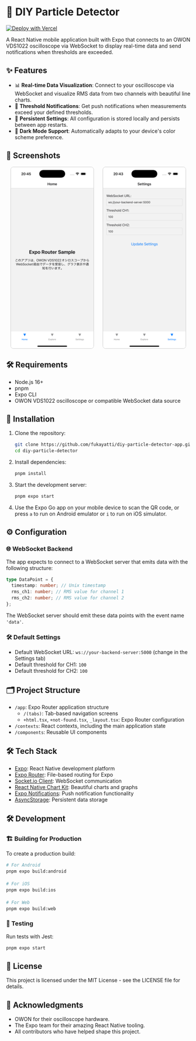# 🌌 DIY Particle Detector

[![Deploy with Vercel](https://vercel.com/button)](https://diy-particle-detector-app.vercel.app/)

A React Native mobile application built with Expo that connects to an OWON VDS1022 oscilloscope via WebSocket to display real-time data and send notifications when thresholds are exceeded.

## ✨ Features

- 📊 **Real-time Data Visualization**: Connect to your oscilloscope via WebSocket and visualize RMS data from two channels with beautiful line charts.
- 🔔 **Threshold Notifications**: Get push notifications when measurements exceed your defined thresholds.
- 💾 **Persistent Settings**: All configuration is stored locally and persists between app restarts.
- 🌙 **Dark Mode Support**: Automatically adapts to your device's color scheme preference.

## 📸 Screenshots

<div style="display: flex; justify-content: space-around; align-items: center;">
    <img src="/assets/images/index.png" alt="Index Screen" style="width: 45%; border: 1px solid #ccc; border-radius: 8px;" />
    <img src="/assets/images/settings.png" alt="Settings Screen" style="width: 45%; border: 1px solid #ccc; border-radius: 8px;" />
</div>

## 🛠️ Requirements

- Node.js 16+
- pnpm
- Expo CLI
- OWON VDS1022 oscilloscope or compatible WebSocket data source

## 🚀 Installation

1. Clone the repository:

   ```bash
   git clone https://github.com/fukayatti/diy-particle-detector-app.git
   cd diy-particle-detector
   ```

2. Install dependencies:

   ```bash
   pnpm install
   ```

3. Start the development server:

   ```bash
   pnpm expo start
   ```

4. Use the Expo Go app on your mobile device to scan the QR code, or press `a` to run on Android emulator or `i` to run on iOS simulator.

## ⚙️ Configuration

### 🌐 WebSocket Backend

The app expects to connect to a WebSocket server that emits data with the following structure:

```typescript
type DataPoint = {
  timestamp: number; // Unix timestamp
  rms_ch1: number; // RMS value for channel 1
  rms_ch2: number; // RMS value for channel 2
};
```

The WebSocket server should emit these data points with the event name `'data'`.

### 🛠️ Default Settings

- Default WebSocket URL: `ws://your-backend-server:5000` (change in the Settings tab)
- Default threshold for CH1: `100`
- Default threshold for CH2: `100`

## 🗂️ Project Structure

- `/app`: Expo Router application structure
  - `/(tabs)`: Tab-based navigation screens
  - `+html.tsx`, `+not-found.tsx`, `_layout.tsx`: Expo Router configuration
- `/contexts`: React contexts, including the main application state
- `/components`: Reusable UI components

## 🛠️ Tech Stack

- [Expo](https://expo.dev/): React Native development platform
- [Expo Router](https://docs.expo.dev/router/introduction/): File-based routing for Expo
- [Socket.io Client](https://socket.io/docs/v4/client-api/): WebSocket communication
- [React Native Chart Kit](https://github.com/indiespirit/react-native-chart-kit): Beautiful charts and graphs
- [Expo Notifications](https://docs.expo.dev/versions/latest/sdk/notifications/): Push notification functionality
- [AsyncStorage](https://react-native-async-storage.github.io/async-storage/): Persistent data storage

## 🛠️ Development

### 🏗️ Building for Production

To create a production build:

```bash
# For Android
pnpm expo build:android

# For iOS
pnpm expo build:ios

# For Web
pnpm expo build:web
```

### 🧪 Testing

Run tests with Jest:

```bash
pnpm expo start
```

## 📜 License

This project is licensed under the MIT License - see the LICENSE file for details.

## 🙏 Acknowledgments

- OWON for their oscilloscope hardware.
- The Expo team for their amazing React Native tooling.
- All contributors who have helped shape this project.
